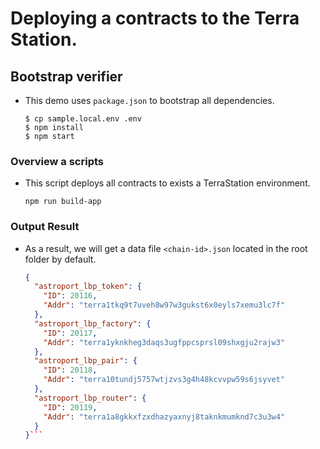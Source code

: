 # Deploying a contracts to the Terra Station. #

## Bootstrap verifier
* This demo uses `package.json` to bootstrap all dependencies.
  ```shell
  $ cp sample.local.env .env
  $ npm install
  $ npm start
  ```

### Overview a scripts
* This script deploys all contracts to exists a TerraStation environment. 
  ```shell
  npm run build-app
  ```

### Output Result
* As a result, we will get a data file `<chain-id>.json` located in the root folder by default.
  ```json
  {
    "astroport_lbp_token": {
      "ID": 20116,
      "Addr": "terra1tkq9t7uveh8w97w3gukst6x0eyls7xemu3lc7f"
    },
    "astroport_lbp_factory": {
      "ID": 20117,
      "Addr": "terra1yknkheg3daqs3ugfppcsprsl09shxgju2rajw3"
    },
    "astroport_lbp_pair": {
      "ID": 20118,
      "Addr": "terra10tundj5757wtjzvs3g4h48kcvvpw59s6jsyvet"
    },
    "astroport_lbp_router": {
      "ID": 20119,
      "Addr": "terra1a8gkkxfzxdhazyaxnyj8taknkmumknd7c3u3w4"
    }
  }```